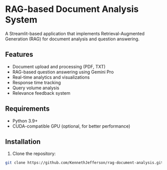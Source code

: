 # RAG-based Document Analysis System

A Streamlit-based application that implements Retrieval-Augmented Generation (RAG) for document analysis and question answering.

## Features

- Document upload and processing (PDF, TXT)
- RAG-based question answering using Gemini Pro
- Real-time analytics and visualizations
- Response time tracking
- Query volume analysis
- Relevance feedback system

## Requirements

- Python 3.9+
- CUDA-compatible GPU (optional, for better performance)

## Installation

1. Clone the repository:
```bash
git clone https://github.com/KennethJefferson/rag-document-analysis.git
